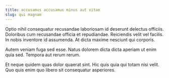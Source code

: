 ```yaml
---
title: accusamus accusamus minus aut vitae
slug: qui magnam
---
```


Optio nihil consequatur recusandae laboriosam id deserunt delectus officiis. Doloribus cum recusandae officia et repudiandae. Reiciendis velit vel facilis. In nobis inventore id assumenda. At dicta maxime nesciunt qui corporis.

Autem veniam fuga sed esse. Natus dolorem dicta dicta aperiam ut enim quia sed. Tempora aut rerum rerum.

Et neque quidem quas dolor quaerat sint. Hic quis quia qui totam nisi velit. Quo quis enim quo libero sit consequatur asperiores.
